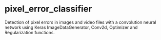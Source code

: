 # pixel_error_classifier
Detection of pixel errors in images and video files with a convolution neural network using Keras ImageDataGenerator, Conv2d, Optimizer and Regularization functions.
